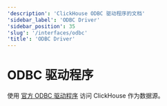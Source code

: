```yaml
---
'description': 'ClickHouse ODBC 驱动程序的文档'
'sidebar_label': 'ODBC Driver'
'sidebar_position': 35
'slug': '/interfaces/odbc'
'title': 'ODBC Driver'
---
```



# ODBC 驱动程序

使用 [官方 ODBC 驱动程序](https://github.com/ClickHouse/clickhouse-odbc) 访问 ClickHouse 作为数据源。
